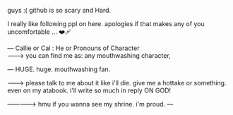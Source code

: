 guys :( github is so scary and Hard.

I really like following ppl on here. apologies if that makes any of you uncomfortable … ❤️‍🩹

— Callie or Cal : He or Pronouns of Character</br>
———> you can find me as: any mouthwashing character, 

— HUGE. huge. mouthwashing fan. 

———> please talk to me about it like i'll die. give me a hottake or something. even on my atabook. i'll write so much in reply ON GOD!

—————> hmu if you wanna see my shrine. i'm proud.
—
